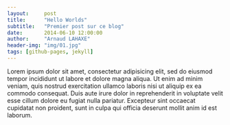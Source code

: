 ```yaml
---
layout:     post
title:      "Hello Worlds"
subtitle:   "Premier post sur ce blog"
date:       2014-06-10 12:00:00
author:     "Arnaud LAHAXE"
header-img: "img/01.jpg"
tags: [github-pages, jekyll]
---
```


<p>
	Lorem ipsum dolor sit amet, consectetur adipisicing elit, sed do eiusmod
	tempor incididunt ut labore et dolore magna aliqua. Ut enim ad minim veniam,
	quis nostrud exercitation ullamco laboris nisi ut aliquip ex ea commodo
	consequat. Duis aute irure dolor in reprehenderit in voluptate velit esse
	cillum dolore eu fugiat nulla pariatur. Excepteur sint occaecat cupidatat non
	proident, sunt in culpa qui officia deserunt mollit anim id est laborum.
</p>